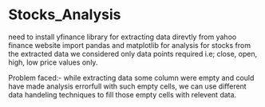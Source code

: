 # Stocks_Analysis
need to install yfinance library for extracting data direvtly from yahoo finance website
import pandas  and matplotlib for analysis for stocks
from the extracted data we considered only data points required i.e; close, open, high, low price values only.

Problem faced:- while extracting data some column were empty and could have made analysis errorfull with such empty cells, we can use different data handeling techniques to fill those empty cells with relevent data.
